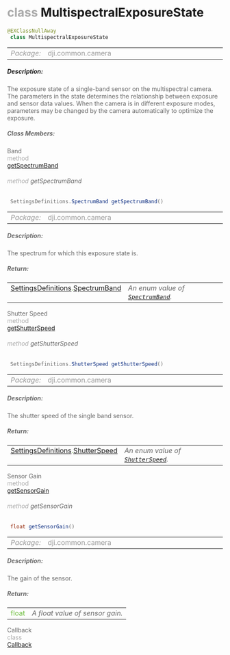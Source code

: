 <div class="article"><h1 ><font color="#AAA">class </font>MultispectralExposureState</h1></div>

~~~java
@EXClassNullAway
 class MultispectralExposureState 
~~~

<html><table class="table-supportedby"><tr valign="top"><td width=15%><font color="#999"><i>Package:</i></td><td width=85%><font color="#999">dji.common.camera</td></tr></table></html>



##### Description:



<font color="#666">The exposure state of a single-band sensor on the multispectral camera. The parameters in the state determines the relationship  between exposure and sensor data values. When the camera is in different exposure modes, parameters may be changed by the camera  automatically to optimize the exposure.



##### Class Members:

<div class="api-row" id="djicamera_djicameramultispectralexposurestate_band"><div class="api-col left">Band</div><div class="api-col middle" style="color:#AAA">method</div><div class="api-col right"><a class="trigger" href="#djicamera_djicameramultispectralexposurestate_band_inline">getSpectrumBand</a></div></div><div class="inline-doc" id="djicamera_djicameramultispectralexposurestate_band_inline"

><div class="article"><h6 ><font color="#AAA">method </font>getSpectrumBand</h6></div>

~~~java
 SettingsDefinitions.SpectrumBand getSpectrumBand() 
~~~

<html><table class="table-supportedby"><tr valign="top"><td width=15%><font color="#999"><i>Package:</i></td><td width=85%><font color="#999">dji.common.camera</td></tr></table></html>



##### Description:



<font color="#666">The spectrum for which this exposure state is.



##### Return:

<html><table class="table-inline-parameters"><tr valign="top"><td><font color="#70BF41"><a href="/Components/Camera/DJICamera_DJICameraSettingsDef.html#djicamera_djicamerasettingsdef">SettingsDefinitions</a>.<a href="/Components/Camera/DJICamera_DJICameraSettingsDef.html#djicamera_spectrumband">SpectrumBand</a></td><td><font color="#666"><i>An enum value of <code><a href="/Components/Camera/DJICamera_DJICameraSettingsDef.html#djicamera_spectrumband">SpectrumBand</a></code>.</i></td></tr></table></html></div>

<div class="api-row" id="djicamera_djicameramultispectralexposurestate_shutterspeed"><div class="api-col left">Shutter Speed</div><div class="api-col middle" style="color:#AAA">method</div><div class="api-col right"><a class="trigger" href="#djicamera_djicameramultispectralexposurestate_shutterspeed_inline">getShutterSpeed</a></div></div><div class="inline-doc" id="djicamera_djicameramultispectralexposurestate_shutterspeed_inline"

><div class="article"><h6 ><font color="#AAA">method </font>getShutterSpeed</h6></div>

~~~java
 SettingsDefinitions.ShutterSpeed getShutterSpeed() 
~~~

<html><table class="table-supportedby"><tr valign="top"><td width=15%><font color="#999"><i>Package:</i></td><td width=85%><font color="#999">dji.common.camera</td></tr></table></html>



##### Description:



<font color="#666">The shutter speed of the single band sensor.



##### Return:

<html><table class="table-inline-parameters"><tr valign="top"><td><font color="#70BF41"><a href="/Components/Camera/DJICamera_DJICameraSettingsDef.html#djicamera_djicamerasettingsdef">SettingsDefinitions</a>.<a href="/Components/Camera/DJICamera_DJICameraSettingsDef.html#djicamera_djicamerashutterspeed">ShutterSpeed</a></td><td><font color="#666"><i>An enum value of <code><a href="/Components/Camera/DJICamera_DJICameraSettingsDef.html#djicamera_djicamerashutterspeed">ShutterSpeed</a></code>.</i></td></tr></table></html></div>

<div class="api-row" id="djicamera_djicameramultispectralexposurestate_sensorgain"><div class="api-col left">Sensor Gain</div><div class="api-col middle" style="color:#AAA">method</div><div class="api-col right"><a class="trigger" href="#djicamera_djicameramultispectralexposurestate_sensorgain_inline">getSensorGain</a></div></div><div class="inline-doc" id="djicamera_djicameramultispectralexposurestate_sensorgain_inline"

><div class="article"><h6 ><font color="#AAA">method </font>getSensorGain</h6></div>

~~~java
 float getSensorGain() 
~~~

<html><table class="table-supportedby"><tr valign="top"><td width=15%><font color="#999"><i>Package:</i></td><td width=85%><font color="#999">dji.common.camera</td></tr></table></html>



##### Description:



<font color="#666">The gain of the sensor.



##### Return:

<html><table class="table-inline-parameters"><tr valign="top"><td><font color="#70BF41">float</td><td><font color="#666"><i>A float value of sensor gain.</i></td></tr></table></html></div>

<div class="api-row" id="djicamera_djicameramultispectralexposurestatecallbackinterface"><div class="api-col left">Callback</div><div class="api-col middle" style="color:#AAA">class</div><div class="api-col right"><a href="/Components/Camera/DJICamera_DJICameraMultispectralExposureStateCallbackInterface.html">Callback</a></div></div>
